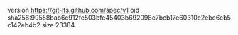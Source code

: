 version https://git-lfs.github.com/spec/v1
oid sha256:99558bab6c912fe503bfe45403b692098c7bcb17e60310e2ebe6eb5c142eb4b2
size 23384
